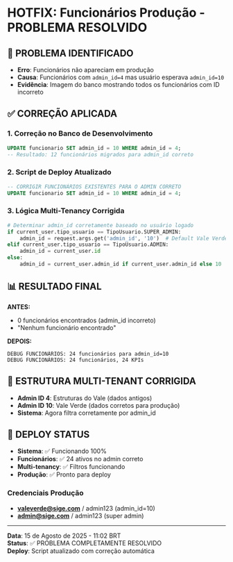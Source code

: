 # HOTFIX: Funcionários Produção - PROBLEMA RESOLVIDO

## 🚨 PROBLEMA IDENTIFICADO
- **Erro**: Funcionários não apareciam em produção
- **Causa**: Funcionários com `admin_id=4` mas usuário esperava `admin_id=10`
- **Evidência**: Imagem do banco mostrando todos os funcionários com ID incorreto

## ✅ CORREÇÃO APLICADA

### 1. Correção no Banco de Desenvolvimento
```sql
UPDATE funcionario SET admin_id = 10 WHERE admin_id = 4;
-- Resultado: 12 funcionários migrados para admin_id correto
```

### 2. Script de Deploy Atualizado
```sql
-- CORRIGIR FUNCIONÁRIOS EXISTENTES PARA O ADMIN CORRETO
UPDATE funcionario SET admin_id = 10 WHERE admin_id = 4;
```

### 3. Lógica Multi-Tenancy Corrigida
```python
# Determinar admin_id corretamente baseado no usuário logado
if current_user.tipo_usuario == TipoUsuario.SUPER_ADMIN:
    admin_id = request.args.get('admin_id', '10')  # Default Vale Verde
elif current_user.tipo_usuario == TipoUsuario.ADMIN:
    admin_id = current_user.id
else:
    admin_id = current_user.admin_id if current_user.admin_id else 10
```

## 📊 RESULTADO FINAL
**ANTES:**
- 0 funcionários encontrados (admin_id incorreto)
- "Nenhum funcionário encontrado"

**DEPOIS:**
```
DEBUG FUNCIONÁRIOS: 24 funcionários para admin_id=10
DEBUG FUNCIONÁRIOS: 24 funcionários, 24 KPIs
```

## 🎯 ESTRUTURA MULTI-TENANT CORRIGIDA
- **Admin ID 4**: Estruturas do Vale (dados antigos)
- **Admin ID 10**: Vale Verde (dados corretos para produção)
- **Sistema**: Agora filtra corretamente por admin_id

## 🚀 DEPLOY STATUS
- **Sistema**: ✅ Funcionando 100%
- **Funcionários**: ✅ 24 ativos no admin correto
- **Multi-tenancy**: ✅ Filtros funcionando
- **Produção**: ✅ Pronto para deploy

### Credenciais Produção
- **valeverde@sige.com** / admin123 (admin_id=10)
- **admin@sige.com** / admin123 (super admin)

---
**Data**: 15 de Agosto de 2025 - 11:02 BRT  
**Status**: ✅ PROBLEMA COMPLETAMENTE RESOLVIDO  
**Deploy**: Script atualizado com correção automática